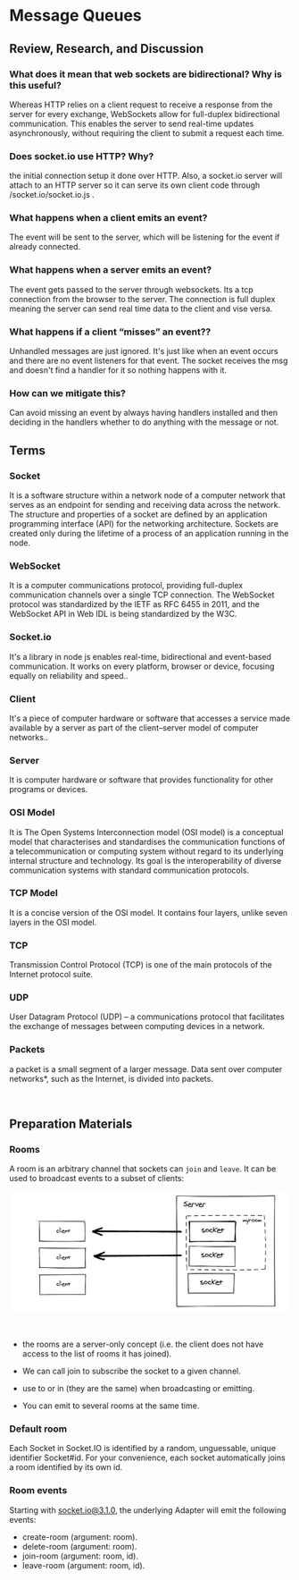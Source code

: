 # Message Queues

## Review, Research, and Discussion

### What does it mean that web sockets are bidirectional? Why is this useful?

Whereas HTTP relies on a client request to receive a response from the server for every exchange, WebSockets allow for full-duplex bidirectional communication. This enables the server to send real-time updates asynchronously, without requiring the client to submit a request each time. <br>

### Does socket.io use HTTP? Why?

the initial connection setup it done over HTTP. Also, a socket.io server will attach to an HTTP server so it can serve its own client code through /socket.io/socket.io.js .<br>

### What happens when a client emits an event?

The event will be sent to the server, which will be listening for the event if already connected.<br>

### What happens when a server emits an event?

The event gets passed to the server through websockets. Its a tcp connection from the browser to the server. The connection is full duplex meaning the server can send real time data to the client and vise versa.<br>

### What happens if a client “misses” an event??

Unhandled messages are just ignored. It's just like when an event occurs and there are no event listeners for that event. The socket receives the msg and doesn't find a handler for it so nothing happens with it. <br>

### How can we mitigate this?

Can avoid missing an event by always having handlers installed and then deciding in the handlers whether to do anything with the message or not.  <br>

## Terms

### Socket

It is a software structure within a network node of a computer network that serves as an endpoint for sending and receiving data across the network. The structure and properties of a socket are defined by an application programming interface (API) for the networking architecture. Sockets are created only during the lifetime of a process of an application running in the node.<br>

### WebSocket

 It is a computer communications protocol, providing full-duplex communication channels over a single TCP connection. The WebSocket protocol was standardized by the IETF as RFC 6455 in 2011, and the WebSocket API in Web IDL is being standardized by the W3C.

### Socket.io

It's a library in node js enables real-time, bidirectional and event-based communication.
It works on every platform, browser or device, focusing equally on reliability and speed..<br>

### Client

It's a piece of computer hardware or software that accesses a service made available by a server as part of the client–server model of computer networks..<br>

### Server
It is computer hardware or software that provides functionality for other programs or devices.<br>

### OSI Model
It is The Open Systems Interconnection model (OSI model) is a conceptual model that characterises and standardises the communication functions of a telecommunication or computing system without regard to its underlying internal structure and technology. Its goal is the interoperability of diverse communication systems with standard communication protocols.<br>

### TCP Model
It  is a concise version of the OSI model. It contains four layers, unlike seven layers in the OSI model. <br>

### TCP
Transmission Control Protocol (TCP) is one of the main protocols of the Internet protocol suite.

### UDP
 User Datagram Protocol (UDP) – a communications protocol that facilitates the exchange of messages between computing devices in a network.

### Packets
a packet is a small segment of a larger message. Data sent over computer networks*, such as the Internet, is divided into packets.


<br>

## Preparation Materials

### Rooms

A room is an arbitrary channel that sockets can `join` and `leave`. It can be used to broadcast events to a subset of clients: <br>


![img](./img/rooms1.JPG)


<br>

- the rooms are a server-only concept (i.e. the client does not have access to the list of rooms it has joined).<br>

- We can call join to subscribe the socket to a given channel.<br>
  
- use to or in (they are the same) when broadcasting or emitting.<br>

- You can emit to several rooms at the same time.<br>

### Default room

Each Socket in Socket.IO is identified by a random, unguessable, unique identifier Socket#id. For your convenience, each socket automatically joins a room identified by its own id.

### Room events
Starting with socket.io@3.1.0, the underlying Adapter will emit the following events:

- create-room (argument: room).
- delete-room (argument: room).
- join-room (argument: room, id).
- leave-room (argument: room, id).
